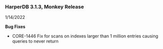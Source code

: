 ### HarperDB 3.1.3, Monkey Release
1/14/2022

**Bug Fixes**

* CORE-1446 Fix for scans on indexes larger than 1 million entries causing queries to never return